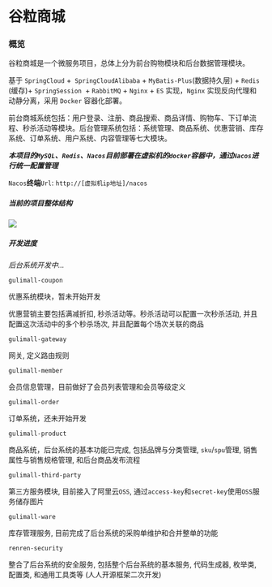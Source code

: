 # 谷粒商城



### 概览

谷粒商城是一个微服务项目，总体上分为前台购物模块和后台数据管理模块。



基于 `SpringCloud` +` SpringCloudAlibaba` + `MyBatis-Plus`(数据持久层) + `Redis` (缓存)+ `SpringSession `+ `RabbitMQ` + `Nginx` + `ES` 实现，`Nginx` 实现反向代理和动静分离，采用 `Docker` 容器化部署。



前台商城系统包括：用户登录、注册、商品搜索、商品详情、购物车、下订单流程、秒杀活动等模块。后台管理系统包括：系统管理、商品系统、优惠营销、库存系统、订单系统、用户系统、内容管理等七大模块。



***本项目的`MySQL`、`Redis`、`Nacos`目前部署在虚拟机的`docker`容器中，通过`Nacos`进行统一配置管理***



`Nacos`**终端**`Url`: `http://[虚拟机ip地址]/nacos`



##### **当前的项目整体结构**

![](C:\Users\Losgai\AppData\Roaming\marktext\images\2024-12-30-11-58-31-image.png)

##### **开发进度**

*后台系统开发中...*

`gulimall-coupon`

优惠系统模块，暂未开始开发

优惠营销主要包括满减折扣, 秒杀活动等。秒杀活动可以配置一次秒杀活动, 并且配置这次活动中的多个秒杀场次, 并且配置每个场次关联的商品



`gulimall-gateway`

网关, 定义路由规则



`gulimall-member`

会员信息管理，目前做好了会员列表管理和会员等级定义



`gulimall-order`

订单系统，还未开始开发



`gulimall-product`

商品系统，后台系统的基本功能已完成, 包括品牌与分类管理, `sku`/`spu`管理, 销售属性与销售规格管理, 和后台商品发布流程



`gulimall-third-party`

第三方服务模块, 目前接入了阿里云`OSS`, 通过`access-key`和`secret-key`使用`OSS`服务储存图片



`gulimall-ware`

库存管理服务, 目前完成了后台系统的采购单维护和合并整单的功能



`renren-security`

整合了后台系统的安全服务, 包括整个后台系统的基本服务, 代码生成器, 枚举类, 配置类, 和通用工具类等 (人人开源框架二次开发)


